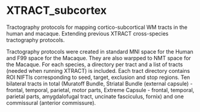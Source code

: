 # XTRACT_subcortex
Tractography protocols for mapping cortico-subcortical WM tracts in the human and macaque. 
Extending previous XTRACT cross-species tractography protocols.

Tractography protocols were created in standard MNI space for the Human and F99 space for the Macaque. They are also warpped to NMT space for the Macaque.
For each species, a directory per tract and a list of tracts (needed when running XTRACT) is included.
Each tract directory contains ROI NIFTIs corresponding to seed, target, exclusion and stop regions.
Ten bilateral tracts in total (Muratoff Bundle, Striatal Bundle (external capsule) - frontal, temporal, parietal, motor parts, Extreme Capsule - frontal, temporal, parietal parts, amygdalofugal tract, uncinate fasciculus, fornix) and one commissural (anterior commissure).
